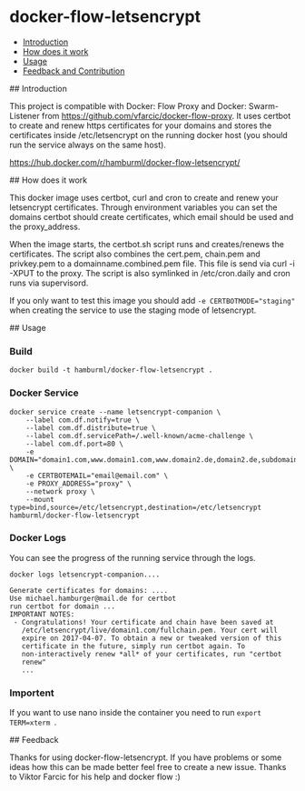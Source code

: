 docker-flow-letsencrypt
==================

* [Introduction](#introduction)
* [How does it work](#how-does-it-work)
* [Usage](#usage)
* [Feedback and Contribution](#feedback-and-contribution)

## Introduction

This project is compatible with Docker: Flow Proxy and Docker: Swarm-Listener from https://github.com/vfarcic/docker-flow-proxy.
It uses certbot to create and renew https certificates for your domains and stores the certificates inside /etc/letsencrypt on the running docker host (you should run the service always on the same host).

https://hub.docker.com/r/hamburml/docker-flow-letsencrypt/

## How does it work

This docker image uses certbot, curl and cron to create and renew your letsencrypt certificates.
Through environment variables you can set the domains certbot should create certificates, which email should be used and the proxy_address.

When the image starts, the certbot.sh script runs and creates/renews the certificates. The script also combines the cert.pem, chain.pem and privkey.pem to a domainname.combined.pem file. This file is send via curl -i -XPUT to the proxy.
The script is also symlinked in /etc/cron.daily and cron runs via supervisord.

If you only want to test this image you should add ```-e CERTBOTMODE="staging"``` when creating the service to use the staging mode of letsencrypt.

## Usage

### Build
```
docker build -t hamburml/docker-flow-letsencrypt .
```

### Docker Service

```
docker service create --name letsencrypt-companion \
    --label com.df.notify=true \
    --label com.df.distribute=true \
    --label com.df.servicePath=/.well-known/acme-challenge \
    --label com.df.port=80 \
    -e DOMAIN="domain1.com,www.domain1.com,www.domain2.de,domain2.de,subdomain.domain2.de" \
    -e CERTBOTEMAIL="email@email.com" \
    -e PROXY_ADDRESS="proxy" \
    --network proxy \
    --mount type=bind,source=/etc/letsencrypt,destination=/etc/letsencrypt hamburml/docker-flow-letsencrypt
```

### Docker Logs

You can see the progress of the running service through the logs.

```
docker logs letsencrypt-companion....

Generate certificates for domains: ....
Use michael.hamburger@mail.de for certbot
run certbot for domain ...
IMPORTANT NOTES:
 - Congratulations! Your certificate and chain have been saved at
   /etc/letsencrypt/live/domain1.com/fullchain.pem. Your cert will
   expire on 2017-04-07. To obtain a new or tweaked version of this
   certificate in the future, simply run certbot again. To
   non-interactively renew *all* of your certificates, run "certbot
   renew"
   ...
```
### Importent

If you want to use nano inside the container you need to run ```export TERM=xterm ```.

## Feedback

Thanks for using docker-flow-letsencrypt. If you have problems or some ideas how this can be made better feel free to create a new issue. Thanks to Viktor Farcic for his help and docker flow :)
